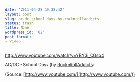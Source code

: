 ```yaml
---
date: '2011-04-28 19:38:42'
layout: post
slug: ac-dc-school-days-by-rocknrolladdicts
status: trash
title: None
wordpress_id: '82'
post_format:
- Vídeo
---
```


http://www.youtube.com/watch?v=YBY3i_CGsb4


AC/DC - School Days (by [RocknRollAddicts](http://www.youtube.com/watch?v=YBY3i_CGsb4))

(Source: [http://www.youtube.com/](http://www.youtube.com/))
